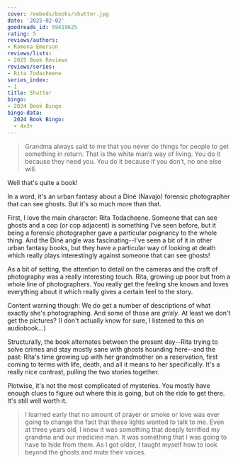 ```yaml
---
cover: /embeds/books/shutter.jpg
date: '2025-02-02'
goodreads_id: 59419625
rating: 5
reviews/authors:
- Ramona Emerson
reviews/lists:
- 2025 Book Reviews
reviews/series:
- Rita Todacheene
series_index:
- 1
title: Shutter
bingo:
- 2024 Book Bingo
bingo-data:
  2024 Book Bingo:
  - 4x3+
---
```

> Grandma always said to me that you never do things for people to get something in return. That is the white man’s way of living. You do it because they need you. You do it because if you don’t, no one else will.

Well that's quite a book!

In a word, it's an urban fantasy about a Diné (Navajo) forensic photographer that can see ghosts. But it's so much more than that. 

First, I love the main character: Rita Todacheene. Someone that can see ghosts and a cop (or cop adjacent) is something I've seen before, but it being a forensic photographer gave a particular poignancy to the whole thing. And the Diné angle was fascinating--I've seen a bit of it in other urban fantasy books, but they have a particular way of looking at death which really plays interestingly against someone that can see ghosts!

As a bit of setting, the attention to detail on the cameras and the craft of photography was a really interesting touch. Rita, growing up poor but from a whole line of photographers. You really get the feeling she knows and loves everything about it which really gives a certain feel to the story. 

Content warning though: We do get a number of descriptions of what exactly she's photographing. And some of those are *grisly*. At least we don't get the pictures? (I don't actually know for sure, I listened to this on audiobook...)

Structurally, the book alternates between the present day--Rita trying to solve crimes and stay mostly sane with ghosts hounding here--and the past: Rita's time growing up with her grandmother on a reservation, first coming to terms with life, death, and all it means to her specifically. It's a really nice contrast, pulling the two stories together.

Plotwise, it's not the most complicated of mysteries. You mostly have enough clues to figure out where this is going, but oh the ride to get there. It's still well worth it. 

> I learned early that no amount of prayer or smoke or love was ever going to change the fact that these lights wanted to talk to me. Even at three years old, I knew it was something that deeply terrified my grandma and our medicine man. It was something that I was going to have to hide from them. As I got older, I taught myself how to look beyond the ghosts and mute their voices.

<!--more-->